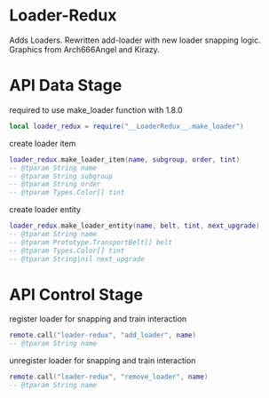 # Loader-Redux
Adds Loaders.
Rewritten add-loader with new loader snapping logic.
Graphics from Arch666Angel and Kirazy.


# API Data Stage
required to use make_loader function with 1.8.0
```lua
local loader_redux = require("__LoaderRedux__.make_loader")
```

create loader item
```lua
loader_redux.make_loader_item(name, subgroup, order, tint)
-- @tparam String name
-- @tparam String subgroup
-- @tparam String order
-- @tparam Types.Color[] tint
```

create loader entity
```lua
loader_redux.make_loader_entity(name, belt, tint, next_upgrade)
-- @tparam String name
-- @tparam Prototype.TransportBelt[] belt
-- @tparam Types.Color[] tint
-- @tparam String|nil next_upgrade
```

# API Control Stage
register loader for snapping and train interaction
```lua
remote.call("loader-redux", "add_loader", name)
-- @tparam String name
```

unregister loader for snapping and train interaction
```lua
remote.call("loader-redux", "remove_loader", name)
-- @tparam String name
```
